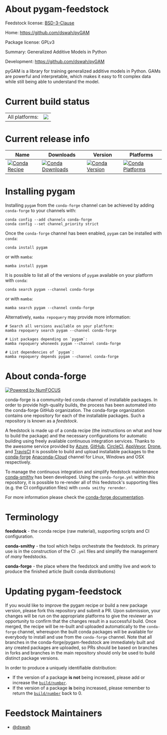 About pygam-feedstock
=====================

Feedstock license: [BSD-3-Clause](https://github.com/conda-forge/pygam-feedstock/blob/main/LICENSE.txt)

Home: https://github.com/dswah/pyGAM

Package license: GPLv3

Summary: Generalized Additive Models in Python

Development: https://github.com/dswah/pyGAM

pyGAM is a library for training generalized additive models in Python.
GAMs are powerful and interpretable, which makes it easy to fit
complex data while still being able to understand the model.


Current build status
====================


<table><tr><td>All platforms:</td>
    <td>
      <a href="https://dev.azure.com/conda-forge/feedstock-builds/_build/latest?definitionId=4902&branchName=main">
        <img src="https://dev.azure.com/conda-forge/feedstock-builds/_apis/build/status/pygam-feedstock?branchName=main">
      </a>
    </td>
  </tr>
</table>

Current release info
====================

| Name | Downloads | Version | Platforms |
| --- | --- | --- | --- |
| [![Conda Recipe](https://img.shields.io/badge/recipe-pygam-green.svg)](https://anaconda.org/conda-forge/pygam) | [![Conda Downloads](https://img.shields.io/conda/dn/conda-forge/pygam.svg)](https://anaconda.org/conda-forge/pygam) | [![Conda Version](https://img.shields.io/conda/vn/conda-forge/pygam.svg)](https://anaconda.org/conda-forge/pygam) | [![Conda Platforms](https://img.shields.io/conda/pn/conda-forge/pygam.svg)](https://anaconda.org/conda-forge/pygam) |

Installing pygam
================

Installing `pygam` from the `conda-forge` channel can be achieved by adding `conda-forge` to your channels with:

```
conda config --add channels conda-forge
conda config --set channel_priority strict
```

Once the `conda-forge` channel has been enabled, `pygam` can be installed with `conda`:

```
conda install pygam
```

or with `mamba`:

```
mamba install pygam
```

It is possible to list all of the versions of `pygam` available on your platform with `conda`:

```
conda search pygam --channel conda-forge
```

or with `mamba`:

```
mamba search pygam --channel conda-forge
```

Alternatively, `mamba repoquery` may provide more information:

```
# Search all versions available on your platform:
mamba repoquery search pygam --channel conda-forge

# List packages depending on `pygam`:
mamba repoquery whoneeds pygam --channel conda-forge

# List dependencies of `pygam`:
mamba repoquery depends pygam --channel conda-forge
```


About conda-forge
=================

[![Powered by
NumFOCUS](https://img.shields.io/badge/powered%20by-NumFOCUS-orange.svg?style=flat&colorA=E1523D&colorB=007D8A)](https://numfocus.org)

conda-forge is a community-led conda channel of installable packages.
In order to provide high-quality builds, the process has been automated into the
conda-forge GitHub organization. The conda-forge organization contains one repository
for each of the installable packages. Such a repository is known as a *feedstock*.

A feedstock is made up of a conda recipe (the instructions on what and how to build
the package) and the necessary configurations for automatic building using freely
available continuous integration services. Thanks to the awesome service provided by
[Azure](https://azure.microsoft.com/en-us/services/devops/), [GitHub](https://github.com/),
[CircleCI](https://circleci.com/), [AppVeyor](https://www.appveyor.com/),
[Drone](https://cloud.drone.io/welcome), and [TravisCI](https://travis-ci.com/)
it is possible to build and upload installable packages to the
[conda-forge](https://anaconda.org/conda-forge) [Anaconda-Cloud](https://anaconda.org/)
channel for Linux, Windows and OSX respectively.

To manage the continuous integration and simplify feedstock maintenance
[conda-smithy](https://github.com/conda-forge/conda-smithy) has been developed.
Using the ``conda-forge.yml`` within this repository, it is possible to re-render all of
this feedstock's supporting files (e.g. the CI configuration files) with ``conda smithy rerender``.

For more information please check the [conda-forge documentation](https://conda-forge.org/docs/).

Terminology
===========

**feedstock** - the conda recipe (raw material), supporting scripts and CI configuration.

**conda-smithy** - the tool which helps orchestrate the feedstock.
                   Its primary use is in the construction of the CI ``.yml`` files
                   and simplify the management of *many* feedstocks.

**conda-forge** - the place where the feedstock and smithy live and work to
                  produce the finished article (built conda distributions)


Updating pygam-feedstock
========================

If you would like to improve the pygam recipe or build a new
package version, please fork this repository and submit a PR. Upon submission,
your changes will be run on the appropriate platforms to give the reviewer an
opportunity to confirm that the changes result in a successful build. Once
merged, the recipe will be re-built and uploaded automatically to the
`conda-forge` channel, whereupon the built conda packages will be available for
everybody to install and use from the `conda-forge` channel.
Note that all branches in the conda-forge/pygam-feedstock are
immediately built and any created packages are uploaded, so PRs should be based
on branches in forks and branches in the main repository should only be used to
build distinct package versions.

In order to produce a uniquely identifiable distribution:
 * If the version of a package **is not** being increased, please add or increase
   the [``build/number``](https://docs.conda.io/projects/conda-build/en/latest/resources/define-metadata.html#build-number-and-string).
 * If the version of a package **is** being increased, please remember to return
   the [``build/number``](https://docs.conda.io/projects/conda-build/en/latest/resources/define-metadata.html#build-number-and-string)
   back to 0.

Feedstock Maintainers
=====================

* [@dswah](https://github.com/dswah/)

